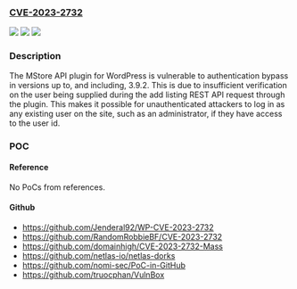 ### [CVE-2023-2732](https://cve.mitre.org/cgi-bin/cvename.cgi?name=CVE-2023-2732)
![](https://img.shields.io/static/v1?label=Product&message=MStore%20API&color=blue)
![](https://img.shields.io/static/v1?label=Version&message=*%3C%3D%203.9.2%20&color=brighgreen)
![](https://img.shields.io/static/v1?label=Vulnerability&message=CWE-288%20Authentication%20Bypass%20Using%20an%20Alternate%20Path%20or%20Channel&color=brighgreen)

### Description

The MStore API plugin for WordPress is vulnerable to authentication bypass in versions up to, and including, 3.9.2. This is due to insufficient verification on the user being supplied during the add listing REST API request through the plugin. This makes it possible for unauthenticated attackers to log in as any existing user on the site, such as an administrator, if they have access to the user id.

### POC

#### Reference
No PoCs from references.

#### Github
- https://github.com/Jenderal92/WP-CVE-2023-2732
- https://github.com/RandomRobbieBF/CVE-2023-2732
- https://github.com/domainhigh/CVE-2023-2732-Mass
- https://github.com/netlas-io/netlas-dorks
- https://github.com/nomi-sec/PoC-in-GitHub
- https://github.com/truocphan/VulnBox

